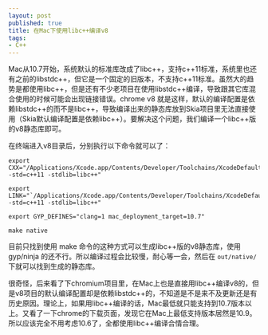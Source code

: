 ```yaml
---
layout: post
published: true
title: 在Mac下使用libc++编译v8
tags:
- C++
---
```

Mac从10.7开始，系统默认的标准库改成了libc++，支持c++11标准，系统里也还有之前的libstdc++，但它是一个固定的旧版本，不支持c++11标准。虽然大的趋势是都使用libc++，但是还有不少老项目在使用libstdc++编译，导致跟其它库混合使用的时候可能会出现链接错误。chrome v8 就是这样，默认的编译配置是依赖libstdc++的而不是libc++，导致编译出来的静态库放到Skia项目里无法直接使用（Skia默认编译配置是依赖libc++）。要解决这个问题，我们编译一个libc++版的v8静态库即可。

在终端进入v8目录后，分别执行以下命令就可以了：

```
export CXX="/Applications/Xcode.app/Contents/Developer/Toolchains/XcodeDefault.xctoolchain/usr/bin/clang++ -std=c++11 -stdlib=libc++"

export LINK="`/Applications/Xcode.app/Contents/Developer/Toolchains/XcodeDefault.xctoolchain/usr/bin/clang++ -std=c++11 -stdlib=libc++"

export GYP_DEFINES="clang=1 mac_deployment_target=10.7"

make native
```

目前只找到使用 make 命令的这种方式可以生成libc++版的v8静态库，使用 gyp/ninja 的还不行。所以编译过程会比较慢，耐心等一会，然后在 `out/native/` 下就可以找到生成的静态库。

很奇怪，后来看了下chromium项目里，在Mac上也是直接用libc++编译v8的，但是v8项目的默认编译配置却是依赖libstdc++的，不知道是不是来不及更新还是有历史原因。理论上，如果用libc++编译的话，Mac最低就只能支持到10.7版本以上。又看了一下chrome的下载页面，发现它在Mac上最低支持版本居然是10.9。所以应该完全不用考虑10.6了，全都使用libc++编译合情合理。


